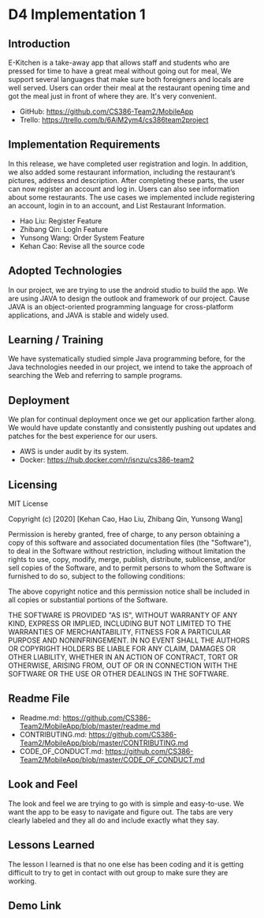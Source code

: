 # D4 Implementation 1

## Introduction 
E-Kitchen is a take-away app that allows staff and students who are pressed for time to have a great meal without going out for meal, We support several languages that make sure both foreigners and locals are well served. Users can order their meal at the restaurant opening time and got the meal just in front of where they are. It's very convenient.
* GitHub: https://github.com/CS386-Team2/MobileApp
* Trello: https://trello.com/b/6AiM2ym4/cs386team2project

## Implementation Requirements 
In this release, we have completed user registration and login. In addition, we also added some restaurant information, including the restaurant’s pictures, address and description. After completing these parts, the user can now register an account and log in. Users can also see information about some restaurants. The use cases we implemented include registering an account, login in to an account, and List Restaurant Information.
* Hao Liu: Register Feature
* Zhibang Qin: LogIn Feature
* Yunsong Wang: Order System Feature
* Kehan Cao: Revise all the source code

## Adopted Technologies
In our project, we are trying to use the android studio to build the app. We are using JAVA to design the outlook and framework of our project. Cause JAVA is an object-oriented programming language for cross-platform applications, and JAVA is stable and widely used.


## Learning / Training 
We have systematically studied simple Java programming before, for the Java technologies needed in our project, we intend to take the approach of searching the Web and referring to sample programs.

## Deployment
We plan for continual deployment once we get our application farther along. We would have update constantly and consistently pushing out updates and patches for the best experience for our users.
* AWS is under audit by its system.
* Docker: https://hub.docker.com/r/isnzu/cs386-team2

## Licensing 
MIT License

Copyright (c) [2020] [Kehan Cao, Hao Liu, Zhibang Qin, Yunsong Wang]

Permission is hereby granted, free of charge, to any person obtaining a copy of this software and associated documentation files (the "Software"), to deal in the Software without restriction, including without limitation the rights to use, copy, modify, merge, publish, distribute, sublicense, and/or sell copies of the Software, and to permit persons to whom the Software is furnished to do so, subject to the following conditions:

The above copyright notice and this permission notice shall be included in all
copies or substantial portions of the Software.

THE SOFTWARE IS PROVIDED "AS IS", WITHOUT WARRANTY OF ANY KIND, EXPRESS OR IMPLIED, INCLUDING BUT NOT LIMITED TO THE WARRANTIES OF MERCHANTABILITY, FITNESS FOR A PARTICULAR PURPOSE AND NONINFRINGEMENT. IN NO EVENT SHALL THE AUTHORS OR COPYRIGHT HOLDERS BE LIABLE FOR ANY CLAIM, DAMAGES OR OTHER LIABILITY, WHETHER IN AN ACTION OF CONTRACT, TORT OR OTHERWISE, ARISING FROM, OUT OF OR IN CONNECTION WITH THE SOFTWARE OR THE USE OR OTHER DEALINGS IN THE SOFTWARE.

## Readme File
* Readme.md: https://github.com/CS386-Team2/MobileApp/blob/master/readme.md
* CONTRIBUTING.md: https://github.com/CS386-Team2/MobileApp/blob/master/CONTRIBUTING.md
* CODE_OF_CONDUCT.md: https://github.com/CS386-Team2/MobileApp/blob/master/CODE_OF_CONDUCT.md

## Look and Feel
The look and feel we are trying to go with is simple and easy-to-use. We want the app to be easy to navigate and figure out. The tabs are very clearly labeled and they all do and include exactly what they say. 


## Lessons Learned
The lesson I learned is that no one else has been coding and it is getting difficult to try to get in contact with out group to make sure they are working. 

## Demo Link
